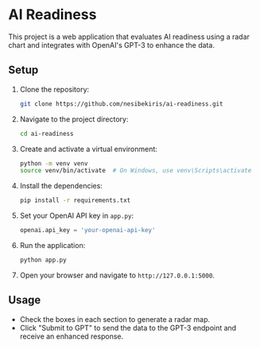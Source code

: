 
# AI Readiness

This project is a web application that evaluates AI readiness using a radar chart and integrates with OpenAI's GPT-3 to enhance the data.

## Setup

1. Clone the repository:
   ```bash
   git clone https://github.com/nesibekiris/ai-readiness.git
   ```

2. Navigate to the project directory:
   ```bash
   cd ai-readiness
   ```

3. Create and activate a virtual environment:
   ```bash
   python -m venv venv
   source venv/bin/activate  # On Windows, use venv\Scripts\activate
   ```

4. Install the dependencies:
   ```bash
   pip install -r requirements.txt
   ```

5. Set your OpenAI API key in `app.py`:
   ```python
   openai.api_key = 'your-openai-api-key'
   ```

6. Run the application:
   ```bash
   python app.py
   ```

7. Open your browser and navigate to `http://127.0.0.1:5000`.

## Usage

- Check the boxes in each section to generate a radar map.
- Click "Submit to GPT" to send the data to the GPT-3 endpoint and receive an enhanced response.
